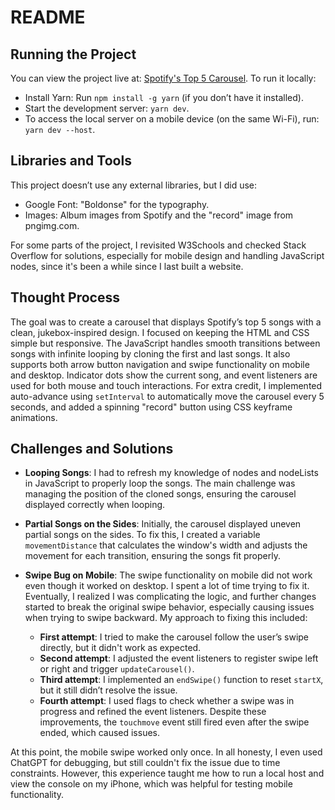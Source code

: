 # README

## Running the Project
You can view the project live at: [Spotify's Top 5 Carousel](https://alex-armknecht.github.io/carouselAssessment/). To run it locally:

- Install Yarn: Run `npm install -g yarn` (if you don’t have it installed).
- Start the development server: `yarn dev`.
- To access the local server on a mobile device (on the same Wi-Fi), run: `yarn dev --host`.

## Libraries and Tools
This project doesn’t use any external libraries, but I did use:
- Google Font: "Boldonse" for the typography.
- Images: Album images from Spotify and the "record" image from pngimg.com.

For some parts of the project, I revisited W3Schools and checked Stack Overflow for solutions, especially for mobile design and handling JavaScript nodes, since it's been a while since I last built a website.

## Thought Process
The goal was to create a carousel that displays Spotify’s top 5 songs with a clean, jukebox-inspired design. I focused on keeping the HTML and CSS simple but responsive. The JavaScript handles smooth transitions between songs with infinite looping by cloning the first and last songs. It also supports both arrow button navigation and swipe functionality on mobile and desktop. Indicator dots show the current song, and event listeners are used for both mouse and touch interactions. For extra credit, I implemented auto-advance using `setInterval` to automatically move the carousel every 5 seconds, and added a spinning "record" button using CSS keyframe animations.

## Challenges and Solutions
- **Looping Songs**: I had to refresh my knowledge of nodes and nodeLists in JavaScript to properly loop the songs. The main challenge was managing the position of the cloned songs, ensuring the carousel displayed correctly when looping.

- **Partial Songs on the Sides**: Initially, the carousel displayed uneven partial songs on the sides. To fix this, I created a variable `movementDistance` that calculates the window's width and adjusts the movement for each transition, ensuring the songs fit properly.

- **Swipe Bug on Mobile**: The swipe functionality on mobile did not work even though it worked on desktop. I spent a lot of time trying to fix it. Eventually, I realized I was complicating the logic, and further changes started to break the original swipe behavior, especially causing issues when trying to swipe backward. My approach to fixing this included:

  - **First attempt**: I tried to make the carousel follow the user’s swipe directly, but it didn't work as expected.
  - **Second attempt**: I adjusted the event listeners to register swipe left or right and trigger `updateCarousel()`.
  - **Third attempt**: I implemented an `endSwipe()` function to reset `startX`, but it still didn’t resolve the issue.
  - **Fourth attempt**: I used flags to check whether a swipe was in progress and refined the event listeners. Despite these improvements, the `touchmove` event still fired even after the swipe ended, which caused issues.

At this point, the mobile swipe worked only once. In all honesty, I even used ChatGPT for debugging, but still couldn't fix the issue due to time constraints. However, this experience taught me how to run a local host and view the console on my iPhone, which was helpful for testing mobile functionality.
